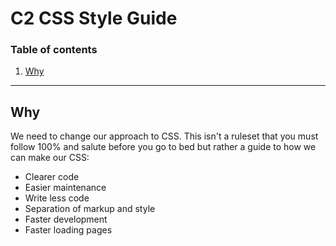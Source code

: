 # C2 CSS Style Guide
### Table of contents
1. [Why](#why)
___
## Why
We need to change our approach to CSS. 
This isn't a ruleset that you must follow 100% and salute before you go to bed but rather a guide to how we can make our CSS:
* Clearer code
* Easier maintenance
* Write less code
* Separation of markup and style
* Faster development
* Faster loading pages